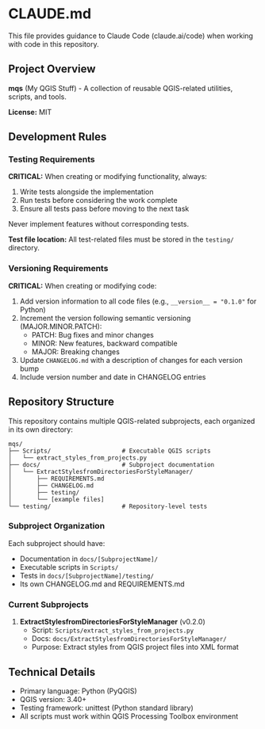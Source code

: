 # CLAUDE.md

This file provides guidance to Claude Code (claude.ai/code) when working with code in this repository.

## Project Overview

**mqs** (My QGIS Stuff) - A collection of reusable QGIS-related utilities, scripts, and tools.

**License:** MIT

## Development Rules

### Testing Requirements

**CRITICAL:** When creating or modifying functionality, always:
1. Write tests alongside the implementation
2. Run tests before considering the work complete
3. Ensure all tests pass before moving to the next task

Never implement features without corresponding tests.

**Test file location:** All test-related files must be stored in the `testing/` directory.

### Versioning Requirements

**CRITICAL:** When creating or modifying code:
1. Add version information to all code files (e.g., `__version__ = "0.1.0"` for Python)
2. Increment the version following semantic versioning (MAJOR.MINOR.PATCH):
   - PATCH: Bug fixes and minor changes
   - MINOR: New features, backward compatible
   - MAJOR: Breaking changes
3. Update `CHANGELOG.md` with a description of changes for each version bump
4. Include version number and date in CHANGELOG entries

## Repository Structure

This repository contains multiple QGIS-related subprojects, each organized in its own directory:

```
mqs/
├── Scripts/                    # Executable QGIS scripts
│   └── extract_styles_from_projects.py
├── docs/                       # Subproject documentation
│   └── ExtractStylesfromDirectoriesForStyleManager/
│       ├── REQUIREMENTS.md
│       ├── CHANGELOG.md
│       ├── testing/
│       └── [example files]
└── testing/                    # Repository-level tests
```

### Subproject Organization

Each subproject should have:
- Documentation in `docs/[SubprojectName]/`
- Executable scripts in `Scripts/`
- Tests in `docs/[SubprojectName]/testing/`
- Its own CHANGELOG.md and REQUIREMENTS.md

### Current Subprojects

1. **ExtractStylesfromDirectoriesForStyleManager** (v0.2.0)
   - Script: `Scripts/extract_styles_from_projects.py`
   - Docs: `docs/ExtractStylesfromDirectoriesForStyleManager/`
   - Purpose: Extract styles from QGIS project files into XML format

## Technical Details

- Primary language: Python (PyQGIS)
- QGIS version: 3.40+
- Testing framework: unittest (Python standard library)
- All scripts must work within QGIS Processing Toolbox environment

